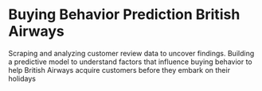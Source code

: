 # Buying Behavior Prediction British Airways
 Scraping and analyzing customer review data to uncover findings. Building a predictive model to understand factors that influence buying behavior to help British Airways acquire customers before they embark on their holidays
